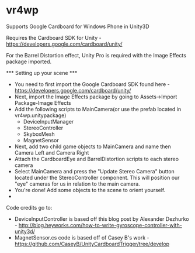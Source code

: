 vr4wp
=====

Supports Google Cardboard for Windows Phone in Unity3D

Requires the Cardboard SDK for Unity - https://developers.google.com/cardboard/unity/

For the Barrel Distortion effect, Unity Pro is required with the Image Effects package imported.

*** Setting up your scene ***

- You need to first import the Google Cardboard SDK found here - https://developers.google.com/cardboard/unity/
- Next, import the Image Effects package by going to Assets->Import Package-Image Effects
- Add the following scripts to MainCamera(or use the prefab located in vr4wp.unitypackage)
  - DeviceInputManager
  - StereoController
  - SkyboxMesh
  - MagnetSensor
- Next, add two child game objects to MainCamera and name then Camera Left and Camera Right
- Attach the CardboardEye and BarrelDistortion scripts to each stereo camera
- Select MainCamera and press the "Update Stereo Camera" button located under the StereoController component. This will position our "eye" cameras for us in relation to the main camera.
- You're done! Add some objects to the scene to orient yourself.
- 

Code credits go to:
- DeviceInputController is based off this blog post by Alexander Dezhurko - http://blog.heyworks.com/how-to-write-gyroscope-controller-with-unity3d/
- MagnetSensor.cs code is based off of Casey B's work - https://github.com/CaseyB/UnityCardboardTrigger/tree/develop
